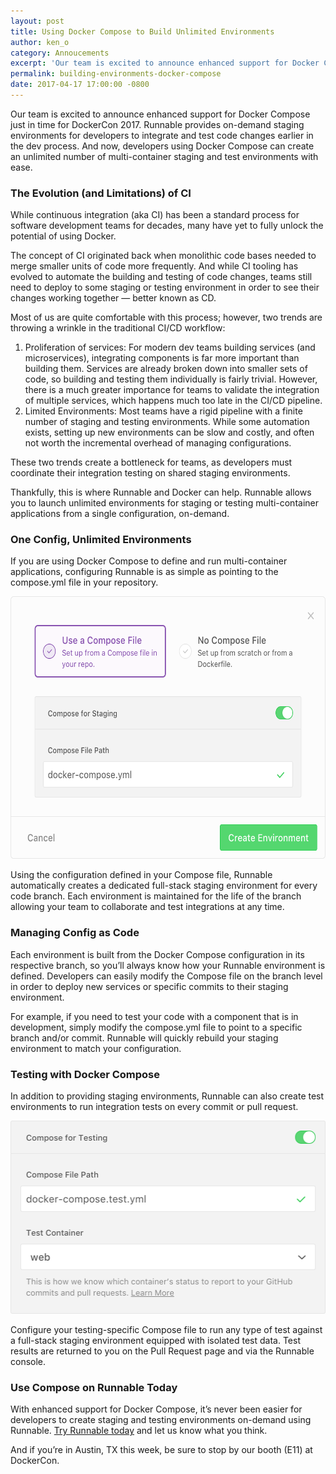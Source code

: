 ```yaml
---
layout: post
title: Using Docker Compose to Build Unlimited Environments
author: ken_o
category: Annoucements
excerpt: 'Our team is excited to announce enhanced support for Docker Compose just in time for DockerCon 2017. Runnable provides on-demand staging environments for developers to integrate and test code changes earlier in the dev process. And now, developers using Docker Compose can create an unlimited number of multi-container staging and test environments with ease.'
permalink: building-environments-docker-compose
date: 2017-04-17 17:00:00 -0800
---
```


Our team is excited to announce enhanced support for Docker Compose just in time for DockerCon 2017. Runnable provides on-demand staging environments for developers to integrate and test code changes earlier in the dev process. And now, developers using Docker Compose can create an unlimited number of multi-container staging and test environments with ease.

### The Evolution (and Limitations) of CI

While continuous integration (aka CI) has been a standard process for software development teams for decades, many have yet to fully unlock the potential of using Docker.

The concept of CI originated back when monolithic code bases needed to merge smaller units of code more frequently. And while CI tooling has evolved to automate the building and testing of code changes, teams still need to deploy to some staging or testing environment in order to see their changes working together — better known as CD.

Most of us are quite comfortable with this process; however, two trends are throwing a wrinkle in the traditional CI/CD workflow:

1. Proliferation of services: For modern dev teams building services (and microservices), integrating components is far more important than building them. Services are already broken down into smaller sets of code, so building and testing them individually is fairly trivial. However, there is a much greater importance for teams to validate the integration of multiple services, which happens much too late in the CI/CD pipeline.
2. Limited Environments: Most teams have a rigid pipeline with a finite number of staging and testing environments. While some automation exists, setting up new environments can be slow and costly, and often not worth the incremental overhead of managing configurations.

These two trends create a bottleneck for teams, as developers must coordinate their integration testing on shared staging environments.

Thankfully, this is where Runnable and Docker can help. Runnable allows you to launch unlimited environments for staging or testing multi-container applications from a single configuration, on-demand.

### One Config, Unlimited Environments

If you are using Docker Compose to define and run multi-container applications, configuring Runnable is as simple as pointing to the compose.yml file in your repository.

<img src="images/posts/compose-staging.png" height="420" width="600" class="img">

Using the configuration defined in your Compose file, Runnable automatically creates a dedicated full-stack staging environment for every code branch. Each environment is maintained for the life of the branch allowing your team to collaborate and test integrations at any time.

### Managing Config as Code

Each environment is built from the Docker Compose configuration in its respective branch, so you’ll always know how your Runnable environment is defined. Developers can easily modify the Compose file on the branch level in order to deploy new services or specific commits to their staging environment.

For example, if you need to test your code with a component that is in development, simply modify the compose.yml file to point to a specific branch and/or commit. Runnable will quickly rebuild your staging environment to match your configuration.

### Testing with Docker Compose

In addition to providing staging environments, Runnable can also create test environments to run integration tests on every commit or pull request.

<img src="images/posts/compose-testing.png" height="309" width="508" class="img">

Configure your testing-specific Compose file to run any type of test against a full-stack staging environment equipped with isolated test data. Test results are returned to you on the Pull Request page and via the Runnable console.

### Use Compose on Runnable Today

With enhanced support for Docker Compose, it’s never been easier for developers to create staging and testing environments on-demand using Runnable. [Try Runnable today](/) and let us know what you think.

And if you’re in Austin, TX this week, be sure to stop by our booth (E11) at DockerCon.
